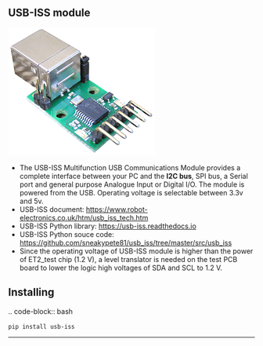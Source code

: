 USB-ISS module
-------------
![USB-ISS module](https://github.com/xinghuang077/ET2_test/blob/main/I2C_Config_test/IMGs/usb-iss%20module.png)
  - The USB-ISS  Multifunction USB Communications Module provides a complete interface between your PC and the **I2C bus**, SPI bus, a Serial port and general purpose Analogue Input or Digital I/O. The module is powered from the USB. Operating voltage is selectable between 3.3v and 5v.
  - USB-ISS document: https://www.robot-electronics.co.uk/htm/usb_iss_tech.htm
  - USB-ISS Python library: https://usb-iss.readthedocs.io
  - USB-ISS Python souce code: https://github.com/sneakypete81/usb_iss/tree/master/src/usb_iss
  - Since the operating voltage of USB-ISS module is higher than the power of ET2_test chip (1.2 V), a level translator is needed on the test PCB board to lower the logic high voltages of SDA and SCL to 1.2 V.

Installing
----------
.. code-block:: bash

    pip install usb-iss

----
